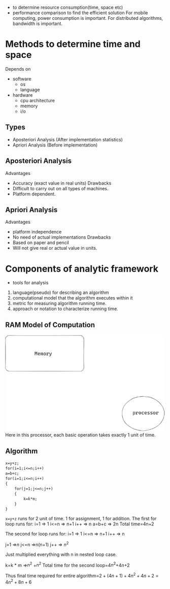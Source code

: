 - to determine resource consumption(time, space etc)
- performance comparison to find the efficient solution
For mobile computing, power consumption is important.
For distributed algorithms, bandwidth is important.
# Methods to determine time and space
Depends on
- software
	- os
	- language
- hardware
	- cpu architecture
	- memory
	- i/o
## Types
- Aposteriori Analysis (After implementation statistics)
- Apriori Analysis (Before implementation)
## Aposteriori Analysis
Advantages
- Accuracy (exact value in real units)
Drawbacks
- Difficult to carry out on all types of machines.
- Platform dependent.
## Apriori Analysis
Advantages
- platform independence
- No need of actual implementations
Drawbacks
- Based on paper and pencil
- Will not give real or actual value in units.
# Components of analytic framework
- tools for analysis
1) language(pseudo)
for describing an algorithm
2) computational model
that the algorithm executes within it
3) metric
for measuring algorithm running time.
4) approach
or notation to characterize running time.
## RAM Model of Computation
![](_resources/Pasted%20image%2020231110191529.png)
Here in this processor, each basic operation takes exactly 1 unit of time.
## Algorithm
```
x=y+z; 
for(i=1;i<=n;i++)
a=b+c;
for(i=1;i<=n;i++)
{
	for(j=1;j<=n;j++)
	{
		k=k*m;
	}
}
```
`x=y+z`
runs for 2 unit of time. 1 for assignment, 1 for addition.
The first for loop runs for:
i=1 => 1 
i<=n => n+1
i++ => n
a=b+c => 2n
Total time=4n+2

The second for loop runs for:
i=1 => 1 
i<=n => n+1
i++ => n

j=1 =>$n$
j<=n =>n(n+1)
j++ => $n^2$

Just multiplied everything with n in nested loop case.

k=k * m =>$n^2$ +$n^2$
Total time for the second loop=4$n^2$+4$n$+2

Thus final time required for entire algorithm=$2+(4n+1)+4n^2+4n+2=4n^2+8n+6$

